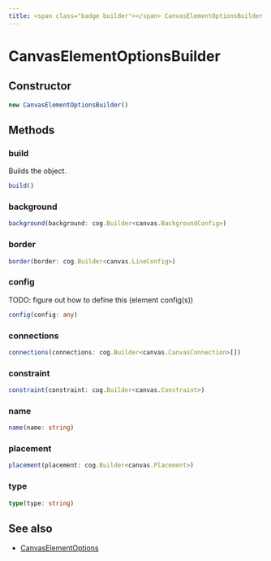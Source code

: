 ```yaml
---
title: <span class="badge builder"></span> CanvasElementOptionsBuilder
---
```

# <span class="badge builder"></span> CanvasElementOptionsBuilder

## Constructor

```typescript
new CanvasElementOptionsBuilder()
```
## Methods

### <span class="badge object-method"></span> build

Builds the object.

```typescript
build()
```

### <span class="badge object-method"></span> background

```typescript
background(background: cog.Builder<canvas.BackgroundConfig>)
```

### <span class="badge object-method"></span> border

```typescript
border(border: cog.Builder<canvas.LineConfig>)
```

### <span class="badge object-method"></span> config

TODO: figure out how to define this (element config(s))

```typescript
config(config: any)
```

### <span class="badge object-method"></span> connections

```typescript
connections(connections: cog.Builder<canvas.CanvasConnection>[])
```

### <span class="badge object-method"></span> constraint

```typescript
constraint(constraint: cog.Builder<canvas.Constraint>)
```

### <span class="badge object-method"></span> name

```typescript
name(name: string)
```

### <span class="badge object-method"></span> placement

```typescript
placement(placement: cog.Builder<canvas.Placement>)
```

### <span class="badge object-method"></span> type

```typescript
type(type: string)
```

## See also

 * <span class="badge object-type-interface"></span> [CanvasElementOptions](./object-CanvasElementOptions.md)
